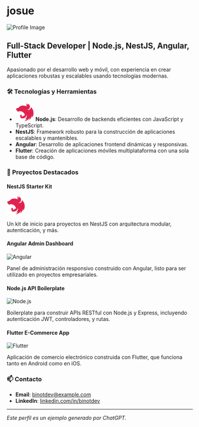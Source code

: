 #  josue 
<img src="https://avatars.githubusercontent.com/u/9919?s=280&v=4" alt="Profile Image" width="150"/> <!-- Reemplaza esta URL con la imagen de tu perfil -->

## Full-Stack Developer | Node.js, NestJS, Angular, Flutter

Apasionado por el desarrollo web y móvil, con experiencia en crear aplicaciones robustas y escalables usando tecnologías modernas.

### 🛠️ Tecnologías y Herramientas

-   <img src="https://raw.githubusercontent.com/nestjs/docs.nestjs.com/master/src/assets/logo-small.svg" alt="NestJS" width="50"/> **Node.js**: Desarrollo de backends eficientes con JavaScript y TypeScript.
- **NestJS**: Framework robusto para la construcción de aplicaciones escalables y mantenibles.
- **Angular**: Desarrollo de aplicaciones frontend dinámicas y responsivas.
- **Flutter**: Creación de aplicaciones móviles multiplataforma con una sola base de código.

### 🚀 Proyectos Destacados

#### **NestJS Starter Kit**
<img src="https://raw.githubusercontent.com/nestjs/docs.nestjs.com/master/src/assets/logo-small.svg" alt="NestJS" width="50"/>

Un kit de inicio para proyectos en NestJS con arquitectura modular, autenticación, y más.

#### **Angular Admin Dashboard**
<img src="https://angular.io/assets/images/logos/angular/angular.svg" alt="Angular" width="50"/>

Panel de administración responsivo construido con Angular, listo para ser utilizado en proyectos empresariales.

#### **Node.js API Boilerplate**
<img src="https://nodejs.org/static/images/logo.svg" alt="Node.js" width="50"/>

Boilerplate para construir APIs RESTful con Node.js y Express, incluyendo autenticación JWT, controladores, y rutas.

#### **Flutter E-Commerce App**
<img src="https://flutter.dev/assets/flutter-mono-81x100.png" alt="Flutter" width="50"/>

Aplicación de comercio electrónico construida con Flutter, que funciona tanto en Android como en iOS.

### 📫 Contacto
- **Email**: binotdev@example.com
- **LinkedIn**: [linkedin.com/in/binotdev](https://www.linkedin.com)

---

*Este perfil es un ejemplo generado por ChatGPT.*
